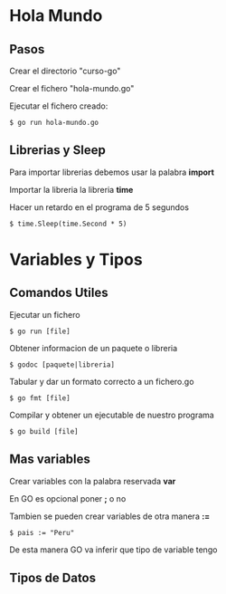 Hola Mundo
===

## Pasos

Crear el directorio "curso-go"

Crear el fichero "hola-mundo.go"

Ejecutar el fichero creado:
    
    $ go run hola-mundo.go

## Librerias y Sleep

Para importar librerias debemos usar la palabra **import**

Importar la libreria la libreria **time**

Hacer un retardo en el programa de 5 segundos

    $ time.Sleep(time.Second * 5)

Variables y Tipos
===

## Comandos Utiles

Ejecutar un fichero 

    $ go run [file]

Obtener informacion de un paquete o libreria

    $ godoc [paquete|libreria]

Tabular y dar un formato correcto a un fichero.go

    $ go fmt [file]

Compilar y obtener un ejecutable de nuestro programa

    $ go build [file]

## Mas variables

Crear variables con la palabra reservada **var**

En GO es opcional poner **;** o no

Tambien se pueden crear variables de otra manera **:=**

    $ pais := "Peru"

De esta manera GO va inferir que tipo de variable tengo

## Tipos de Datos



